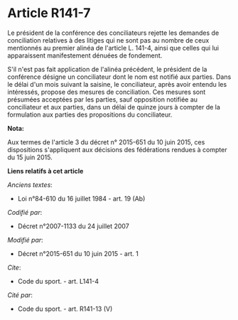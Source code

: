 # Article R141-7

Le président de la conférence des conciliateurs rejette les demandes de conciliation relatives à des litiges qui ne sont pas
au nombre de ceux mentionnés au premier alinéa de l'article L. 141-4, ainsi que celles qui lui apparaissent manifestement
dénuées de fondement.

S'il n'est pas fait application de l'alinéa précédent, le président de la conférence désigne un conciliateur dont le nom est
notifié aux parties. Dans le délai d'un mois suivant la saisine, le conciliateur, après avoir entendu les intéressés, propose
des mesures de conciliation. Ces mesures sont présumées acceptées par les parties, sauf opposition notifiée au conciliateur
et aux parties, dans un délai de quinze jours à compter de la formulation aux parties des propositions du conciliateur.

**Nota:**

Aux termes de l'article 3 du décret n° 2015-651 du 10 juin 2015, ces dispositions s'appliquent aux décisions des fédérations
rendues à compter du 15 juin 2015.

**Liens relatifs à cet article**

_Anciens textes_:

  - Loi n°84-610 du 16 juillet 1984 - art. 19 (Ab)

_Codifié par_:

  - Décret n°2007-1133 du 24 juillet 2007

_Modifié par_:

  - Décret n°2015-651 du 10 juin 2015 - art. 1

_Cite_:

  - Code du sport. - art. L141-4

_Cité par_:

  - Code du sport. - art. R141-13 (V)
